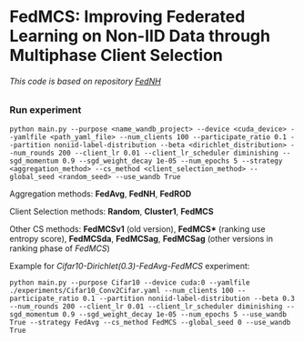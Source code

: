 # FedMCS: Improving Federated Learning on Non-IID Data through Multiphase Client Selection
###### *This code is based on repository [FedNH](https://github.com/Yutong-Dai/FedNH.git)*
### Run experiment
    python main.py --purpose <name_wandb_project> --device <cuda_device> --yamlfile <path_yaml_file> --num_clients 100 --participate_ratio 0.1 --partition noniid-label-distribution --beta <dirichlet_distribution> --num_rounds 200 --client_lr 0.01 --client_lr_scheduler diminishing --sgd_momentum 0.9 --sgd_weight_decay 1e-05 --num_epochs 5 --strategy <aggregation_method> --cs_method <client_selection_method> --global_seed <random_seed> --use_wandb True

Aggregation methods: **FedAvg**, **FedNH**, **FedROD**

Client Selection methods: **Random**, **Cluster1**, **FedMCS**

Other CS methods: **FedMCSv1** (old version), __FedMCS*__ (ranking use entropy score),  **FedMCSda**, **FedMCSag**, **FedMCSag** (other versions in ranking phase of *FedMCS*)

Example for *Cifar10-Dirichlet(0.3)-FedAvg-FedMCS* experiment:

    python main.py --purpose Cifar10 --device cuda:0 --yamlfile ./experiments/Cifar10_Conv2Cifar.yaml --num_clients 100 --participate_ratio 0.1 --partition noniid-label-distribution --beta 0.3 --num_rounds 200 --client_lr 0.01 --client_lr_scheduler diminishing --sgd_momentum 0.9 --sgd_weight_decay 1e-05 --num_epochs 5 --use_wandb True --strategy FedAvg --cs_method FedMCS --global_seed 0 --use_wandb True